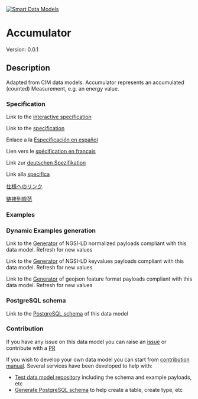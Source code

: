 [![Smart Data Models](https://smartdatamodels.org/wp-content/uploads/2022/01/SmartDataModels_logo.png "Logo")](https://smartdatamodels.org)
# Accumulator
Version: 0.0.1

## Description 

Adapted from CIM data models. Accumulator represents an accumulated (counted) Measurement, e.g. an energy value.
### Specification

Link to the [interactive specification](https://swagger.lab.fiware.org/?url=https://smart-data-models.github.io/dataModel.EnergyCIM/Accumulator/swagger.yaml)

Link to the [specification](https://github.com/smart-data-models/dataModel.EnergyCIM/blob/master/Accumulator/doc/spec.md)

Enlace a la [Especificación en español](https://github.com/smart-data-models/dataModel.EnergyCIM/blob/master/Accumulator/doc/spec_ES.md)

Lien vers le [spécification en français](https://github.com/smart-data-models/dataModel.EnergyCIM/blob/master/Accumulator/doc/spec_FR.md)

Link zur [deutschen Spezifikation](https://github.com/smart-data-models/dataModel.EnergyCIM/blob/master/Accumulator/doc/spec_DE.md)

Link alla [specifica](https://github.com/smart-data-models/dataModel.EnergyCIM/blob/master/Accumulator/doc/spec_IT.md)

[仕様へのリンク](https://github.com/smart-data-models/dataModel.EnergyCIM/blob/master/Accumulator/doc/spec_JA.md)

[链接到规范](https://github.com/smart-data-models/dataModel.EnergyCIM/blob/master/Accumulator/doc/spec_ZH.md)
### Examples
### Dynamic Examples generation

Link to the [Generator](https://smartdatamodels.org/extra/ngsi-ld_generator.php?schemaUrl=https://raw.githubusercontent.com/smart-data-models/dataModel.EnergyCIM/master/Accumulator/schema.json&email=info@smartdatamodels.org) of NGSI-LD normalized payloads compliant with this data model. Refresh for new values

Link to the [Generator](https://smartdatamodels.org/extra/ngsi-ld_generator_keyvalues.php?schemaUrl=https://raw.githubusercontent.com/smart-data-models/dataModel.EnergyCIM/master/Accumulator/schema.json&email=info@smartdatamodels.org) of NGSI-LD keyvalues payloads compliant with this data model. Refresh for new values

Link to the [Generator](https://smartdatamodels.org/extra/geojson_features_generator.php?schemaUrl=https://raw.githubusercontent.com/smart-data-models/dataModel.EnergyCIM/master/Accumulator/schema.json&email=info@smartdatamodels.org) of geojson feature format payloads compliant with this data model. Refresh for new values
### PostgreSQL schema

Link to the [PostgreSQL schema](https://smart-data-models.github.io/dataModel.EnergyCIM/Accumulator/schema.sql) of this data model
### Contribution

 If you have any issue on this data model you can raise an [issue](https://github.com/smart-data-models/dataModel.EnergyCIM/issues)  or contribute with a [PR](https://github.com/smart-data-models/dataModel.EnergyCIM/pulls)

 If you wish to develop your own data model you can start from [contribution manual](https://bit.ly/contribution_manual). Several services have been developed to help with: 
 - [Test data model repository](https://smartdatamodels.org/index.php/data-models-contribution-api/) including the schema and example payloads, etc
 - [Generate PostgreSQL schema](https://smartdatamodels.org/index.php/sql-service/) to help create a table, create type, etc